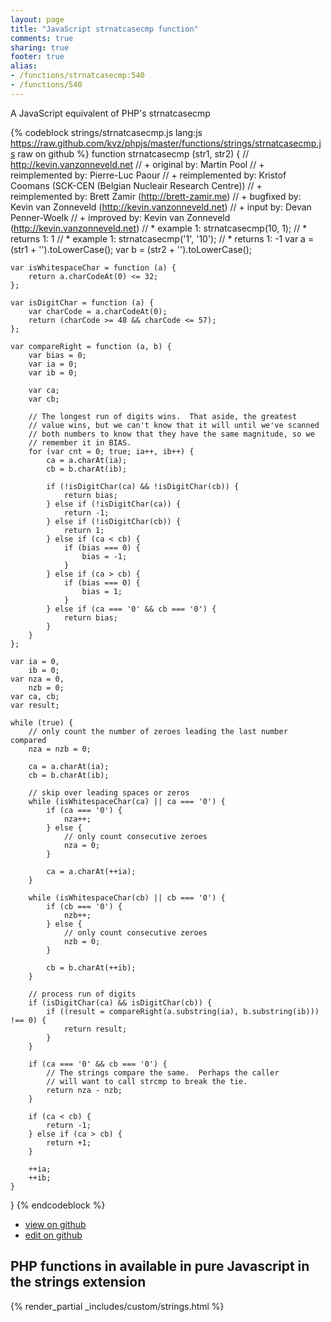 ```yaml
---
layout: page
title: "JavaScript strnatcasecmp function"
comments: true
sharing: true
footer: true
alias:
- /functions/strnatcasecmp:540
- /functions/540
---
```

<!-- Generated by Rakefile:build -->
A JavaScript equivalent of PHP's strnatcasecmp

{% codeblock strings/strnatcasecmp.js lang:js https://raw.github.com/kvz/phpjs/master/functions/strings/strnatcasecmp.js raw on github %}
function strnatcasecmp (str1, str2) {
    // http://kevin.vanzonneveld.net
    // +      original by: Martin Pool
    // + reimplemented by: Pierre-Luc Paour
    // + reimplemented by: Kristof Coomans (SCK-CEN (Belgian Nucleair Research Centre))
    // + reimplemented by: Brett Zamir (http://brett-zamir.me)
    // +      bugfixed by: Kevin van Zonneveld (http://kevin.vanzonneveld.net)
    // +         input by: Devan Penner-Woelk
    // +      improved by: Kevin van Zonneveld (http://kevin.vanzonneveld.net)
    // *        example 1: strnatcasecmp(10, 1);
    // *        returns 1: 1
    // *        example 1: strnatcasecmp('1', '10');
    // *        returns 1: -1
    var a = (str1 + '').toLowerCase();
    var b = (str2 + '').toLowerCase();

    var isWhitespaceChar = function (a) {
        return a.charCodeAt(0) <= 32;
    };

    var isDigitChar = function (a) {
        var charCode = a.charCodeAt(0);
        return (charCode >= 48 && charCode <= 57);
    };

    var compareRight = function (a, b) {
        var bias = 0;
        var ia = 0;
        var ib = 0;

        var ca;
        var cb;

        // The longest run of digits wins.  That aside, the greatest
        // value wins, but we can't know that it will until we've scanned
        // both numbers to know that they have the same magnitude, so we
        // remember it in BIAS.
        for (var cnt = 0; true; ia++, ib++) {
            ca = a.charAt(ia);
            cb = b.charAt(ib);

            if (!isDigitChar(ca) && !isDigitChar(cb)) {
                return bias;
            } else if (!isDigitChar(ca)) {
                return -1;
            } else if (!isDigitChar(cb)) {
                return 1;
            } else if (ca < cb) {
                if (bias === 0) {
                    bias = -1;
                }
            } else if (ca > cb) {
                if (bias === 0) {
                    bias = 1;
                }
            } else if (ca === '0' && cb === '0') {
                return bias;
            }
        }
    };

    var ia = 0,
        ib = 0;
    var nza = 0,
        nzb = 0;
    var ca, cb;
    var result;

    while (true) {
        // only count the number of zeroes leading the last number compared
        nza = nzb = 0;

        ca = a.charAt(ia);
        cb = b.charAt(ib);

        // skip over leading spaces or zeros
        while (isWhitespaceChar(ca) || ca === '0') {
            if (ca === '0') {
                nza++;
            } else {
                // only count consecutive zeroes
                nza = 0;
            }

            ca = a.charAt(++ia);
        }

        while (isWhitespaceChar(cb) || cb === '0') {
            if (cb === '0') {
                nzb++;
            } else {
                // only count consecutive zeroes
                nzb = 0;
            }

            cb = b.charAt(++ib);
        }

        // process run of digits
        if (isDigitChar(ca) && isDigitChar(cb)) {
            if ((result = compareRight(a.substring(ia), b.substring(ib))) !== 0) {
                return result;
            }
        }

        if (ca === '0' && cb === '0') {
            // The strings compare the same.  Perhaps the caller
            // will want to call strcmp to break the tie.
            return nza - nzb;
        }

        if (ca < cb) {
            return -1;
        } else if (ca > cb) {
            return +1;
        }

        ++ia;
        ++ib;
    }
}
{% endcodeblock %}

 - [view on github](https://github.com/kvz/phpjs/blob/master/functions/strings/strnatcasecmp.js)
 - [edit on github](https://github.com/kvz/phpjs/edit/master/functions/strings/strnatcasecmp.js)

## PHP functions in available in pure Javascript in the strings extension
{% render_partial _includes/custom/strings.html %}
